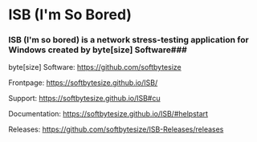 # ISB (I'm So Bored) #
### ISB (I'm so bored) is a network stress-testing application for Windows created by byte[size] Software###

byte[size] Software: https://github.com/softbytesize

Frontpage: https://softbytesize.github.io/ISB/

Support: https://softbytesize.github.io/ISB#cu

Documentation: https://softbytesize.github.io/ISB/#helpstart

Releases: https://github.com/softbytesize/ISB-Releases/releases
